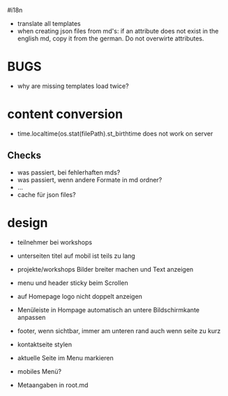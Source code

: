 #i18n
* translate all templates
* when creating json files from md's: if an attribute does not exist in the english md, copy it from the german. Do not overwirte attributes.

# BUGS
* why are missing templates load twice?

# content conversion
* time.localtime(os.stat(filePath).st_birthtime does not work on server

## Checks
* was passiert, bei fehlerhaften mds?
* was passiert, wenn andere Formate in md ordner?
* ...
* cache für json files?

# design
* teilnehmer bei workshops
* unterseiten titel auf mobil ist teils zu lang
* projekte/workshops Bilder breiter machen und Text anzeigen
* menu und header sticky beim Scrollen
* auf Homepage logo nicht doppelt anzeigen
* Menüleiste in Hompage automatisch an untere Bildschirmkante anpassen
* footer, wenn sichtbar, immer am unteren rand auch wenn seite zu kurz
* kontaktseite stylen
* aktuelle Seite im Menu markieren
* mobiles Menü?

* Metaangaben in root.md
